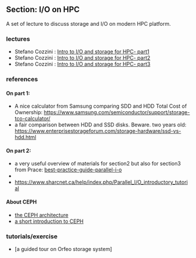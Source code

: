 ## Section: I/O on HPC      

A set of lecture to discuss storage and I/O on modern HPC platform. 


### lectures
 - Stefano Cozzini : [Intro to I/O and storage for HPC- part1](lecture13-Storage-for-HPC-part1.pdf)
 - Stefano Cozzini : [Intro to I/O and storage for HPC- part2](lecture14-Storage-for-HPC-part2.pdf)
 - Stefano Cozzini : [Intro to I/O and storage for HPC- part3](lecture15-Storage-for-HPC-part3.pdf)


### references
#### On part 1: 
 - A nice calculator from Samsung comparing SDD and HDD Total Cost of Ownership: https://www.samsung.com/semiconductor/support/storage-tco-calculator/
 - a fair comparison between HDD and SSD disks. Beware. two years old:  https://www.enterprisestorageforum.com/storage-hardware/ssd-vs-hdd.html

#### On part 2: 
 - a very useful overview of materials for section2 but also for section3  from Prace:  [best-practice-guide-parallel-i-o](Best-Practice-Guide_Parallel-IO.pdf)
 - 
 - https://www.sharcnet.ca/help/index.php/Parallel_I/O_introductory_tutorial

#### About CEPH
  - [the CEPH architecture](https://docs.ceph.com/en/latest/architecture/)
  - [a short introduction to CEPH](https://www.openshift.com/blog/openshift-container-storage-4-introduction-to-ceph)
   
  
### tutorials/exercise
  - [a guided tour on Orfeo storage system] 

